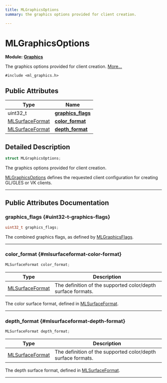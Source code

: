 ```yaml
---
title: MLGraphicsOptions
summary: the graphics options provided for client creation. 

---
```


# MLGraphicsOptions

**Module:** **[Graphics](/api-ref/api/Modules/group___graphics/group___graphics.md)**



The graphics options provided for client creation.  [More...](#detailed-description)


`#include <ml_graphics.h>`

## Public Attributes

| Type           | Name           |
| -------------- | -------------- |
| uint32_t | **[graphics_flags](/api-ref/api/Modules/group___graphics/struct_m_l_graphics_options.md#uint32-t-graphics-flags)**  |
| [MLSurfaceFormat](/api-ref/api/Modules/group___graphics/group___graphics.md#enums-mlsurfaceformat) | **[color_format](/api-ref/api/Modules/group___graphics/struct_m_l_graphics_options.md#mlsurfaceformat-color-format)**  |
| [MLSurfaceFormat](/api-ref/api/Modules/group___graphics/group___graphics.md#enums-mlsurfaceformat) | **[depth_format](/api-ref/api/Modules/group___graphics/struct_m_l_graphics_options.md#mlsurfaceformat-depth-format)**  |

## Detailed Description

```cpp
struct MLGraphicsOptions;
```

The graphics options provided for client creation. 

[MLGraphicsOptions](/api-ref/api/Modules/group___graphics/struct_m_l_graphics_options.md) defines the requested client configuration for creating GL/GLES or VK clients. 





-----------
## Public Attributes Documentation

### graphics_flags {#uint32-t-graphics-flags}

```cpp
uint32_t graphics_flags;
```


The combined graphics flags, as defined by [MLGraphicsFlags](/api-ref/api/Modules/group___graphics/group___graphics.md#enum--mlgraphicsflags). 





-----------

### color_format {#mlsurfaceformat-color-format}

```cpp
MLSurfaceFormat color_format;
```



| Type | Description |
|--|--|
| [MLSurfaceFormat](/api-ref/api/Modules/group___graphics/group___graphics.md#enums-mlsurfaceformat) | The definition of the supported color/depth surface formats.  |


The color surface format, defined in [MLSurfaceFormat](/api-ref/api/Modules/group___graphics/group___graphics.md#enum--mlsurfaceformat). 





-----------

### depth_format {#mlsurfaceformat-depth-format}

```cpp
MLSurfaceFormat depth_format;
```



| Type | Description |
|--|--|
| [MLSurfaceFormat](/api-ref/api/Modules/group___graphics/group___graphics.md#enums-mlsurfaceformat) | The definition of the supported color/depth surface formats.  |


The depth surface format, defined in [MLSurfaceFormat](/api-ref/api/Modules/group___graphics/group___graphics.md#enum--mlsurfaceformat). 





-----------

